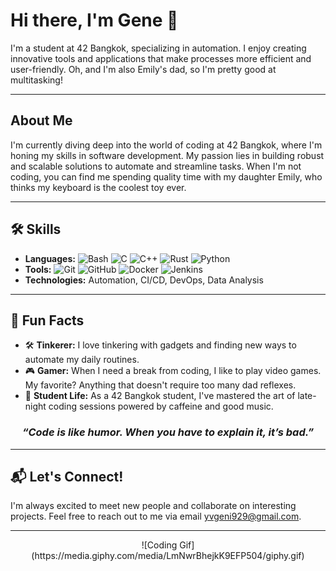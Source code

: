 # Hi there, I'm Gene 👋

I'm a student at 42 Bangkok, specializing in automation. I enjoy creating innovative tools and applications that make processes more efficient and user-friendly. Oh, and I'm also Emily's dad, so I'm pretty good at multitasking!

---

## About Me

I'm currently diving deep into the world of coding at 42 Bangkok, where I'm honing my skills in software development. My passion lies in building robust and scalable solutions to automate and streamline tasks. When I'm not coding, you can find me spending quality time with my daughter Emily, who thinks my keyboard is the coolest toy ever.

---

## 🛠️ Skills

- **Languages:** ![Bash](https://img.shields.io/badge/Bash-4EAA25?logo=gnu-bash&logoColor=white) ![C](https://img.shields.io/badge/C-00599C?logo=c&logoColor=white) ![C++](https://img.shields.io/badge/C++-00599C?logo=c%2B%2B&logoColor=white) ![Rust](https://img.shields.io/badge/Rust-000000?logo=rust&logoColor=white) ![Python](https://img.shields.io/badge/Python-3776AB?logo=python&logoColor=white)
- **Tools:** ![Git](https://img.shields.io/badge/Git-F05032?logo=git&logoColor=white) ![GitHub](https://img.shields.io/badge/GitHub-181717?logo=github&logoColor=white) ![Docker](https://img.shields.io/badge/Docker-2496ED?logo=docker&logoColor=white) ![Jenkins](https://img.shields.io/badge/Jenkins-D24939?logo=jenkins&logoColor=white)
- **Technologies:** Automation, CI/CD, DevOps, Data Analysis

---

## 🌟 Fun Facts

- 🛠️ **Tinkerer:** I love tinkering with gadgets and finding new ways to automate my daily routines.
- 🎮 **Gamer:** When I need a break from coding, I like to play video games. My favorite? Anything that doesn't require too many dad reflexes.
- 🌙 **Student Life:** As a 42 Bangkok student, I've mastered the art of late-night coding sessions powered by caffeine and good music.

<div align="center">
  <h3><i>“Code is like humor. When you have to explain it, it’s bad.”</i></h3>
</div>

---

## 📬 Let's Connect!

I'm always excited to meet new people and collaborate on interesting projects. Feel free to reach out to me via email [yvgeni929@gmail.com](mailto:yvgeni929@gmail.com).

---
<div align="center">
![Coding Gif](https://media.giphy.com/media/LmNwrBhejkK9EFP504/giphy.gif)
</div>
